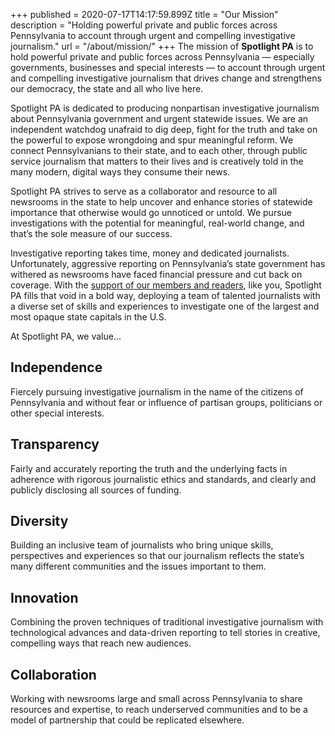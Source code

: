 +++
published = 2020-07-17T14:17:59.899Z
title = "Our Mission"
description = "Holding powerful private and public forces across Pennsylvania to account through urgent and compelling investigative journalism."
url = "/about/mission/"
+++
The mission of **Spotlight PA** is to hold powerful private and public forces across Pennsylvania — especially governments, businesses and special interests — to account through urgent and compelling investigative journalism that drives change and strengthens our democracy, the state and all who live here.

Spotlight PA is dedicated to producing non­partisan investigative journalism about Pennsylvania government and urgent statewide issues. We are an independent watchdog unafraid to dig deep, fight for the truth and take on the powerful to expose wrongdoing and spur meaningful reform. We connect Pennsylvanians to their state, and to each other, through public service journalism that matters to their lives and is creatively told in the many modern, digital ways they consume their news.

Spotlight PA strives to serve as a collaborator and resource to all newsrooms in the state to help uncover and enhance stories of statewide importance that otherwise would go unnoticed or untold. We pursue investigations with the potential for meaningful, real­-world change, and that’s the sole measure of our success.

Investigative reporting takes time, money and dedicated journalists. Unfortunately, aggressive reporting on Pennsylvania’s state government has withered as newsrooms have faced financial pressure and cut back on coverage. With the [support of our members and readers](http://www.spotlightpa.org/support/), like you, Spotlight PA fills that void in a bold way, deploying a team of talented journalists with a diverse set of skills and experiences to investigate one of the largest and most opaque state capitals in the U.S.

At Spotlight PA, we value...

## Independence

Fiercely pursuing investigative journalism in the name of the citizens of Pennsylvania and without fear or influence of partisan groups, politicians or other special interests.

## Transparency

Fairly and accurately reporting the truth and the underlying facts in adherence with rigorous journalistic ethics and standards, and clearly and publicly disclosing all sources of funding.

## Diversity

Building an inclusive team of journalists who bring unique skills, perspectives and experiences so that our journalism reflects the state’s many different communities and the issues important to them.

## Innovation

Combining the proven techniques of traditional investigative journalism with technological advances and data-­driven reporting to tell stories in creative, compelling ways that reach new audiences.

## Collaboration

Working with newsrooms large and small across Pennsylvania to share resources and expertise, to reach underserved communities and to be a model of partnership that could be replicated elsewhere.
